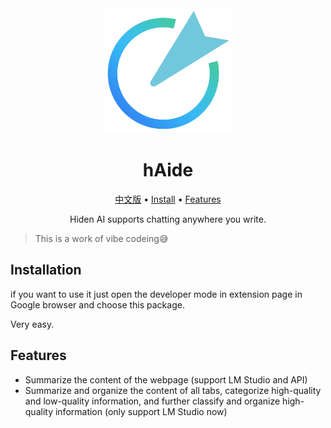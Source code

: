 <div align=center>
<img src="./reedle.png" width="200px"/>
</div>

<h1 align="center"> hAide</h1>
<p align="center"><a href="https://www.indratang.top/product/reedle">中文版</a> • <a href="#installation">Install</a> • <a href="#features">Features</a></p>
<p align="center">Hiden AI supports chatting anywhere you write.</p>

> This is a work of vibe codeing😅

## Installation

if you want to use it just open the developer mode in extension page in Google browser and choose this package.

Very easy.

## Features

- Summarize the content of the webpage
  (support LM Studio and API)
- Summarize and organize the content of all tabs, categorize high-quality and low-quality information, and further classify and organize high-quality information
  (only support LM Studio now)


